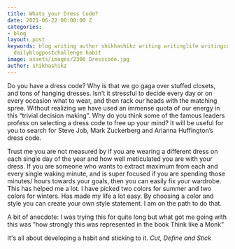 ```yaml
---
title: Whats your Dress Code?
date: 2021-06-22 00:00:00 Z
categories:
- blog
layout: post
keywords: blog writing author shikhashikz writing writinglife writingcommunity dailyblogpost
  dailyblogpostchallenge habit
image: assets/images/2306_Dresscode.jpg
author: shikhashikz
---
```


Do you have a dress code? Why is that we go gaga over stuffed closets, and tons of hanging dresses. Isn’t it stressful to decide every day or on every occasion what to wear, and then rack our heads with the matching spree. Without realizing we have used an immense quota of our energy in this “trivial decision making”. Why do you think some of the famous leaders profess on selecting a dress code to free up your mind? It will be useful for you to search for Steve Job, Mark Zuckerberg and Arianna Huffington’s dress code.

Trust me you are not measured by if you are wearing a different dress on each single day of the year and how well meticulated you are with your dress. If you are someone who wants to extract maximum from each and every single waking minute, and is super focused if you are spending those minutes/ hours towards your goals, then you can easily fix your wardrobe. This has helped me a lot. I have picked two colors for summer and two colors for winters. Has made my life a lot easy. By choosing a color and style you can create your own style statement. I am on the path to do that.

A bit of anecdote: I was trying this for quite long but what got me going with this was ”how strongly this was represented in the book Think like a Monk”

It's all about developing a habit and sticking to it. *Cut, Define and Stick*

